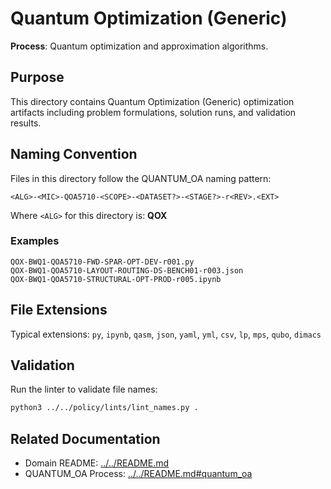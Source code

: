 # Quantum Optimization (Generic)

**Process**: Quantum optimization and approximation algorithms.

## Purpose

This directory contains Quantum Optimization (Generic) optimization artifacts including problem formulations, solution runs, and validation results.

## Naming Convention

Files in this directory follow the QUANTUM_OA naming pattern:

```
<ALG>-<MIC>-QOA5710-<SCOPE>-<DATASET?>-<STAGE?>-r<REV>.<EXT>
```

Where `<ALG>` for this directory is: **QOX**

### Examples

```
QOX-BWQ1-QOA5710-FWD-SPAR-OPT-DEV-r001.py
QOX-BWQ1-QOA5710-LAYOUT-ROUTING-DS-BENCH01-r003.json
QOX-BWQ1-QOA5710-STRUCTURAL-OPT-PROD-r005.ipynb
```

## File Extensions

Typical extensions: `py`, `ipynb`, `qasm`, `json`, `yaml`, `yml`, `csv`, `lp`, `mps`, `qubo`, `dimacs`

## Validation

Run the linter to validate file names:
```bash
python3 ../../policy/lints/lint_names.py .
```

## Related Documentation

- Domain README: [../../README.md](../../README.md)
- QUANTUM_OA Process: [../../README.md#quantum_oa](../../README.md#quantum_oa)
